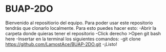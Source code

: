 # BUAP-2DO

Bienvenido al repositiorio del equipo.
Para poder usar este repositorio tendrás que clonarlo localmente.
Para esto puedes hacer esto:
-Abrir la carpeta donde quieras tener el repositorio
-Click derecho >Open git bash here
-Insertar en la terminal los siguientes comandos:
-git clone https://github.com/LamostAce/BUAP-2DO.git
-¡Listo!
